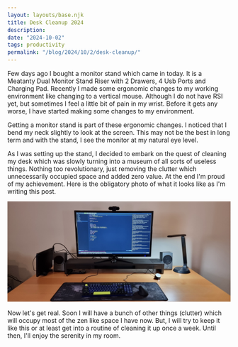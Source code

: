 ```yaml
---
layout: layouts/base.njk
title: Desk Cleanup 2024
description: 
date: "2024-10-02"
tags: productivity
permalink: "/blog/2024/10/2/desk-cleanup/"
---
```


Few days ago I bought a monitor stand which came in today. It is a Meatanty Dual Monitor Stand Riser with 2 Drawers, 4 Usb Ports and Charging Pad. Recently I made some ergonomic changes to my working environment like changing to a vertical mouse. Although I do not have RSI yet, but sometimes I feel a little bit of pain in my wrist. Before it gets any worse, I have started making some changes to my environment.

Getting a monitor stand is part of these ergonomic changes. I noticed that I bend my neck slightly to look at the screen. This may not be the best in long term and with the stand, I see the monitor at my natural eye level.

As I was setting up the stand, I decided to embark on the quest of cleaning my desk which was slowly turning into a museum of all sorts of useless things. Nothing too revolutionary, just removing the clutter which unnecessarily occupied space and added zero value. At the end I'm proud of my achievement. Here is the obligatory photo of what it looks like as I'm writing this post.

![Clean Desk](desk-cleanup.jpg)

Now let's get real. Soon I will have a bunch of other things (clutter) which will occupy most of the zen like space I have now. But, I will try to keep it like this or at least get into a routine of cleaning it up once a week. Until then, I'll enjoy the serenity in my room.
